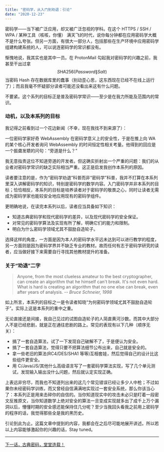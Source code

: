 ```yaml
---
title: "密码学，从入门到劝退：引论"
date: "2020-12-23"
---
```


密码学——当下被广泛应用，却又被广泛忽视的学科。在这个 HTTPS / SSH / WPA / 某种工具（咳咳，你懂） 满天飞的时代，说你每分钟都在应用密码学大概不是什么夸张。但另一方面，有很大一部分人，包括那些在生产环境中应用密码学组建构建系统的人，可以说连密码学的常识都没有。

惭愧地说，我其实也是其中一员。在 ProtonMail 勾起我对密码学的兴趣之前，我甚至干出过拿$$ SHA256(Password \| Salt) $$当密码 Hash 存在数据库里的蠢事（别动歪心思，这东西现在已经不在线上运行了）；而且我毫不怀疑部分读者可能还没看出来这有什么问题。

不要紧。这个系列的目标正是普及密码学常识——至少是在我力所能及范围内的常识。

### 动机，以及本系列的目标

我记得之前看到过一个花边新闻（不幸，现在我找不到来源了）：

一位密码学家好奇 WebAssembly 在密码学意义上的安全性，于是在推上向 WA 的某个核心开发者询问 WebAssembly 的时间恒定性相关考量。他得到的回应是一个振聋发聩的问句：“旁道是什么？”

我无意指责这位不知道旁道的开发者。但这确实折射出一个严重的问题：我们的从业者对密码学常识的缺乏实际相当严重。这正是启发我创作本系列的原因。

读者要注意的是，作为“密码学劝退”科普而非“密码学”科普，我并不打算在本系列里深入讲解密码学的知识，特别是密码学的数学内容。入门密码学并非本系列的目标；恰恰相反，本系列的目标是培养读者对于密码学的敬畏之心，同时让读者无需成为密码学家也能较安全地应用现有的密码学组件。

更明确地说，在读完本系列以后，读者应当具备如下知识：

- 知道古典密码学和现代密码学的差异，以及现代密码学的安全保证。
- 对常见的密码学算法及实现有所了解，明确它们的能力和限制。
- 明白为什么密码学领域尤其不鼓励自造轮子。

选择这样的角度，一方面是因为本人的密码学水平远未达到可以进行教学的程度，另一方面则是因为密码学界并不缺乏专业的教材。故而任何有志于密码学研究的读者，应当做好接下来需要自行寻找其他教材提升的准备。

### 关于“劝退”二字

> Anyone, from the most clueless amateur to the best cryptographer, can create an algorithm that he himself can't break. It's not even hard. What is hard is creating an algorithm that no one else can break, even after years of analysis. 
> -- <cite>Bruce Schneier, 1998</cite>

如上所言，本系列的目标之一是令读者知晓“为何密码学领域尤其不鼓励自造轮子”。实际上这是本系列的重中之重。

无论直接还是间接，我自己见过的试图自造轮子的人简直黄河沙数。而其中大部分人不是已经悲剧，就是正在通往悲剧的路上。常见的表现有以下几种（顺序无关）：

- 搞了一套自造算法，试了一下发现自己破解不了，于是便认为安全。
- 搞了一套自造算法，觉得只要不把算法细节公布出来，自己就是安全的。
- 拿一些老旧的算法(RC4/DES/SHA1 等等)互相套娃，然后觉得自己的设计比这些组件更安全。
- 用 C/Java/JS/其他什么高级语言写了一套密码学算法实现，写了几个单元测试，发现输入输出没什么问题，然后就认定实现正确。

上表远非穷尽，而我也不知道列出来的这几个常见错误已经让多少人中枪；不过如果你未经密码学训练，而又曾经自信满满地实现过一套安全系统，那么你该当心了：本系列正是用来击碎你的自信的。当你知道现实中的攻击未必只是盯着一段密文反推原文，当你知道数学上绝对安全的算法一旦变成实现就多出了成千上万个漏洞以后，懵懂时期的安全感还能保持住几分呢？至少当我回头看我之前用上密码学的程序的话，我觉得那些全是我的黑历史。

引论到此为止。这篇文章中提到的内容，我都会在之后尽可能地展开讲述。所以若以上内容能够激起你的兴趣的话，Stay tuned。

---

[下一话，古典密码，堂堂连载！](/blog/cryptography/cryptography-introduction/classic-cryptography-1/)
